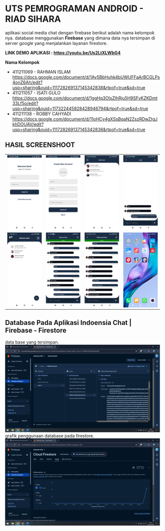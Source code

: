 # UTS PEMROGRAMAN ANDROID - RIAD SIHARA
aplikasi social media chat dengan firebase berikut adalah nama kelompok nya. database menggunakan <b>Firebase</b> yang dimana data nya tersimpan di server google yang menjalankan layanan firestore.

<b>LINK DEMO APLIKASI : <a href="https://youtu.be/Us2LtXLWbG4" target="_blank">https://youtu.be/Us2LtXLWbG4</a></b>

<b>Nama Kelompok</b>
<ul>
  <li>411211069 - RAHMAN ISLAM
  <a href="https://docs.google.com/document/d/1Ay5BbHuhk4bUWUFFaArBCGLPs4onZ6Ah/edit?usp=sharing&ouid=111728269137145342838&rtpof=true&sd=true">
  https://docs.google.com/document/d/1Ay5BbHuhk4bUWUFFaArBCGLPs4onZ6Ah/edit?usp=sharing&ouid=111728269137145342838&rtpof=true&sd=true
  </a>
  </li>
  <li>411211057 - ISATI GULO
  <a href="https://docs.google.com/document/d/1ggHq3OIsZlhRju5H9SFyKZKDmt33Lf5o/edit?usp=sharing&ouid=117322445828428946794&rtpof=true&sd=true">
  https://docs.google.com/document/d/1ggHq3OIsZlhRju5H9SFyKZKDmt33Lf5o/edit?usp=sharing&ouid=117322445828428946794&rtpof=true&sd=true
  </a>
  </li>
  <li>411211138 - ROBBY CAHYADI
  <a href="https://docs.google.com/document/d/11oHCy4gXSsBqaN2ZszRDwZtgJkhDOUAV/edit?usp=sharing&ouid=111728269137145342838&rtpof=true&sd=true">
  https://docs.google.com/document/d/11oHCy4gXSsBqaN2ZszRDwZtgJkhDOUAV/edit?usp=sharing&ouid=111728269137145342838&rtpof=true&sd=true
  </a>
  </li>
</ul>
    
## HASIL SCREENSHOOT
<center>
  <table>
    <tr>
      <td><img src="sign-in.jpg" /></td>
      <td><img src="sign-up.jpg" /></td>
      <td><img src="select-user.jpg" /></td>
      <td><img src="chat.jpg" /></td>
    </tr>
    <tr>
      <td><img src="percakapan-terakhir.jpg" /></td>
      <td><img src="layar-chat-1.jpg" /></td>
      <td><img src="layar-chat-2.jpg" /></td>
      <td><img src="tampilan_luar_aplikasi.jpg" /></td>
    </tr>
  </table>
</center>


## Database Pada Aplikasi Indoensia Chat | Firebase - Firestore
data base yang tersimpan.
<img src="firebase_firestore_indonesiaChat.png"/>
grafik penggunaan database pada firestore.
<img src="firebase_firestore_indonesiaChat_01.png"/>
